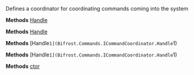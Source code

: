 Defines a coordinator for coordinating commands coming into the system

**Methods**
[Handle](Bifrost.Commands.ICommandCoordinator.Handle)


**Methods**
[Handle](Bifrost.Commands.ICommandCoordinator.Handle)


**Methods**
[Handle``1](Bifrost.Commands.ICommandCoordinator.Handle``1)


**Methods**
[Handle``1](Bifrost.Commands.ICommandCoordinator.Handle``1)


**Methods**
[ctor](Bifrost.Commands.CommandCoordinator.ctor)
